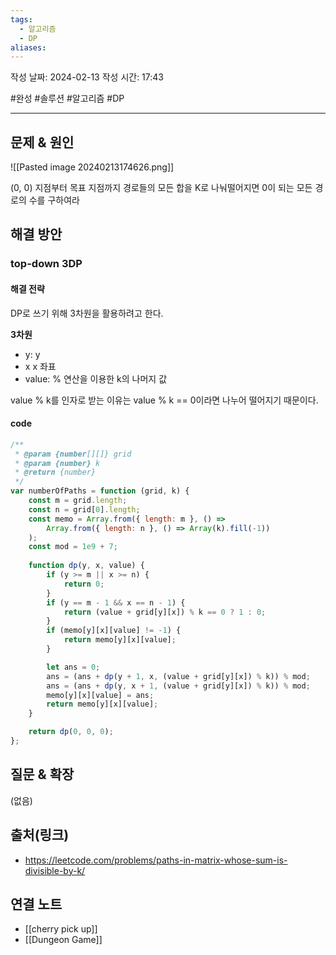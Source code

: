 ```yaml
---
tags:
  - 알고리즘
  - DP
aliases:
---
```

작성 날짜: 2024-02-13
작성 시간: 17:43

#완성 #솔루션 #알고리즘 #DP 

----

## 문제 & 원인
![[Pasted image 20240213174626.png]]

(0, 0) 지점부터 목표 지점까지 경로들의 모든 합을 K로 나눠떨어지면 0이 되는 모든 경로의 수를 구하여라
## 해결 방안
### top-down 3DP
#### 해결 전략

DP로 쓰기 위해 3차원을 활용하려고 한다. 

**3차원**
- y: y 
- x x 좌표
- value: % 연산을 이용한 k의 나머지 값

value % k를 인자로 받는 이유는 value % k == 0이라면 나누어 떨어지기 때문이다.


#### code
```js
/**
 * @param {number[][]} grid
 * @param {number} k
 * @return {number}
 */
var numberOfPaths = function (grid, k) {
    const m = grid.length;
    const n = grid[0].length;
    const memo = Array.from({ length: m }, () =>
        Array.from({ length: n }, () => Array(k).fill(-1))
    );
    const mod = 1e9 + 7;
  
    function dp(y, x, value) {
        if (y >= m || x >= n) {
            return 0;
        }
        if (y == m - 1 && x == n - 1) {
            return (value + grid[y][x]) % k == 0 ? 1 : 0;
        }
        if (memo[y][x][value] != -1) {
            return memo[y][x][value];
        }

        let ans = 0;
        ans = (ans + dp(y + 1, x, (value + grid[y][x]) % k)) % mod;
        ans = (ans + dp(y, x + 1, (value + grid[y][x]) % k)) % mod;
        memo[y][x][value] = ans;
        return memo[y][x][value];
    }

    return dp(0, 0, 0);
};
```

## 질문 & 확장

(없음)

## 출처(링크)
- https://leetcode.com/problems/paths-in-matrix-whose-sum-is-divisible-by-k/

## 연결 노트
- [[cherry pick up]]
- [[Dungeon Game]]